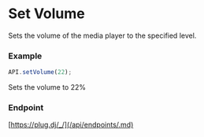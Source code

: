 # Set Volume

Sets the volume of the media player to the specified level.

### Example

```js
API.setVolume(22);
```

Sets the volume to 22%

### Endpoint

[https://plug.dj/_/](/api/endpoints/.md)